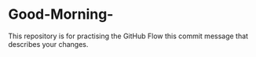 # Good-Morning-
This repository is for practising the GitHub Flow
this commit message that describes your changes.
